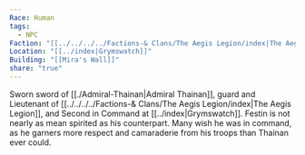```yaml
---
Race: Human
tags:
  - NPC
Faction: "[[../../../../Factions-& Clans/The Aegis Legion/index|The Aegis Legion]]"
Location: "[[../index|Grymswatch]]"
Building: "[[Mira's Wall]]"
share: "true"
---
```


Sworn sword of [[./Admiral-Thainan|Admiral Thainan]], guard and Lieutenant of [[../../../../Factions-& Clans/The Aegis Legion/index|The Aegis Legion]], and Second in Command at [[../index|Grymswatch]]. Festin is not nearly as mean spirited as his counterpart. Many wish he was in command, as he garners more respect and camaraderie from his troops than Thainan ever could.